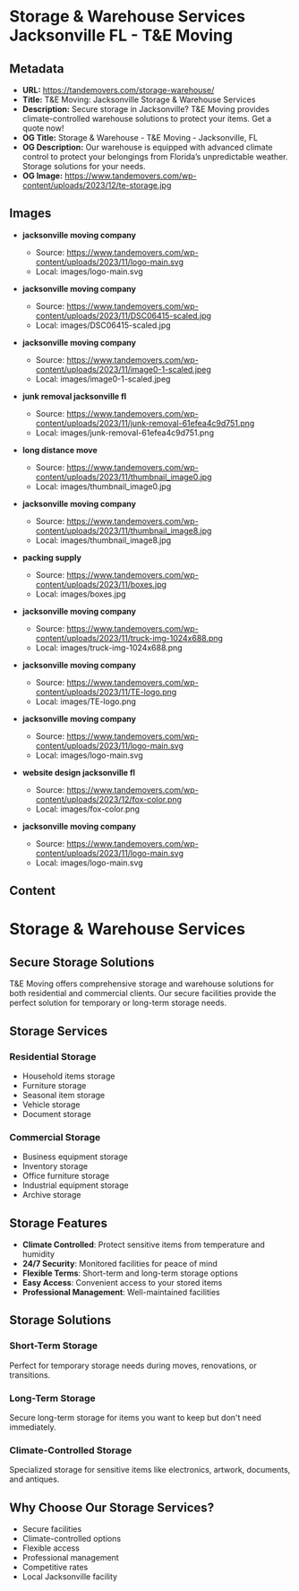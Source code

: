# Storage & Warehouse Services Jacksonville FL - T&E Moving

## Metadata

- **URL:** https://tandemovers.com/storage-warehouse/
- **Title:** T&E Moving: Jacksonville Storage & Warehouse Services
- **Description:** Secure storage in Jacksonville? T&E Moving provides climate-controlled warehouse solutions to protect your items. Get a quote now!
- **OG Title:** Storage & Warehouse - T&E Moving - Jacksonville, FL
- **OG Description:** Our warehouse is equipped with advanced climate control to protect your belongings from Florida’s unpredictable weather. Storage solutions for your needs.
- **OG Image:** https://www.tandemovers.com/wp-content/uploads/2023/12/te-storage.jpg

## Images

- **jacksonville moving company**
  - Source: https://www.tandemovers.com/wp-content/uploads/2023/11/logo-main.svg
  - Local: images/logo-main.svg

- **jacksonville moving company**
  - Source: https://www.tandemovers.com/wp-content/uploads/2023/11/DSC06415-scaled.jpg
  - Local: images/DSC06415-scaled.jpg

- **jacksonville moving company**
  - Source: https://www.tandemovers.com/wp-content/uploads/2023/11/image0-1-scaled.jpeg
  - Local: images/image0-1-scaled.jpeg

- **junk removal jacksonville fl**
  - Source: https://www.tandemovers.com/wp-content/uploads/2023/11/junk-removal-61efea4c9d751.png
  - Local: images/junk-removal-61efea4c9d751.png

- **long distance move**
  - Source: https://www.tandemovers.com/wp-content/uploads/2023/11/thumbnail_image0.jpg
  - Local: images/thumbnail_image0.jpg

- **jacksonville moving company**
  - Source: https://www.tandemovers.com/wp-content/uploads/2023/11/thumbnail_image8.jpg
  - Local: images/thumbnail_image8.jpg

- **packing supply**
  - Source: https://www.tandemovers.com/wp-content/uploads/2023/11/boxes.jpg
  - Local: images/boxes.jpg

- **jacksonville moving company**
  - Source: https://www.tandemovers.com/wp-content/uploads/2023/11/truck-img-1024x688.png
  - Local: images/truck-img-1024x688.png

- **jacksonville moving company**
  - Source: https://www.tandemovers.com/wp-content/uploads/2023/11/TE-logo.png
  - Local: images/TE-logo.png

- **jacksonville moving company**
  - Source: https://www.tandemovers.com/wp-content/uploads/2023/11/logo-main.svg
  - Local: images/logo-main.svg

- **website design jacksonville fl**
  - Source: https://www.tandemovers.com/wp-content/uploads/2023/12/fox-color.png
  - Local: images/fox-color.png

- **jacksonville moving company**
  - Source: https://www.tandemovers.com/wp-content/uploads/2023/11/logo-main.svg
  - Local: images/logo-main.svg

## Content

# Storage & Warehouse Services

## Secure Storage Solutions

T&E Moving offers comprehensive storage and warehouse solutions for both residential and commercial clients. Our secure facilities provide the perfect solution for temporary or long-term storage needs.

## Storage Services

### Residential Storage
- Household items storage
- Furniture storage
- Seasonal item storage
- Vehicle storage
- Document storage

### Commercial Storage
- Business equipment storage
- Inventory storage
- Office furniture storage
- Industrial equipment storage
- Archive storage

## Storage Features

- **Climate Controlled**: Protect sensitive items from temperature and humidity
- **24/7 Security**: Monitored facilities for peace of mind
- **Flexible Terms**: Short-term and long-term storage options
- **Easy Access**: Convenient access to your stored items
- **Professional Management**: Well-maintained facilities

## Storage Solutions

### Short-Term Storage
Perfect for temporary storage needs during moves, renovations, or transitions.

### Long-Term Storage
Secure long-term storage for items you want to keep but don't need immediately.

### Climate-Controlled Storage
Specialized storage for sensitive items like electronics, artwork, documents, and antiques.

## Why Choose Our Storage Services?

- Secure facilities
- Climate-controlled options
- Flexible access
- Professional management
- Competitive rates
- Local Jacksonville facility